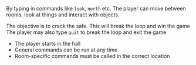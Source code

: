 By typing in commands like `look`, `north` etc.  The player can move
between rooms, look at things and interact with objects. 

The objective is to crack the safe. This will break the loop and win the game
The player may also type `quit` to break the loop and exit the game

 * The player starts in the hall
 * General commands can be run at any time
 * Room-specific commands must be called in the correct location